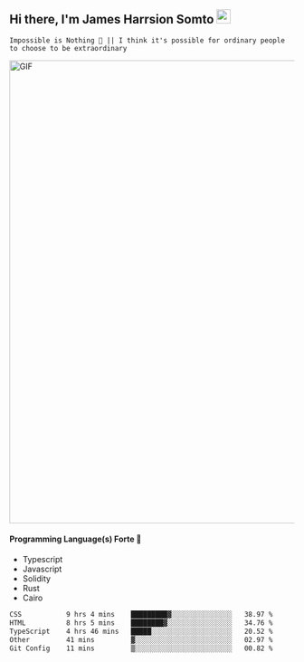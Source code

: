 ## Hi there, I'm James Harrsion Somto <img src="https://media.giphy.com/media/hvRJCLFzcasrR4ia7z/giphy.gif" width="25px">

`Impossible is Nothing 🚀 || I think it's possible for ordinary people to choose to be extraordinary`

 
<img align="center" alt="GIF" src="https://github.com/Gapur/Gapur/blob/master/coding.gif?raw=true" width="818px" height="818px" />


#### Programming Language(s) Forte 🚀
- Typescript
- Javascript
- Solidity
- Rust
- Cairo



<!--START_SECTION:waka-->

```txt
CSS           9 hrs 4 mins    █████████▓░░░░░░░░░░░░░░░   38.97 %
HTML          8 hrs 5 mins    ████████▓░░░░░░░░░░░░░░░░   34.76 %
TypeScript    4 hrs 46 mins   █████░░░░░░░░░░░░░░░░░░░░   20.52 %
Other         41 mins         ▓░░░░░░░░░░░░░░░░░░░░░░░░   02.97 %
Git Config    11 mins         ▒░░░░░░░░░░░░░░░░░░░░░░░░   00.82 %
```

<!--END_SECTION:waka-->
<br />
<br />
<br />







